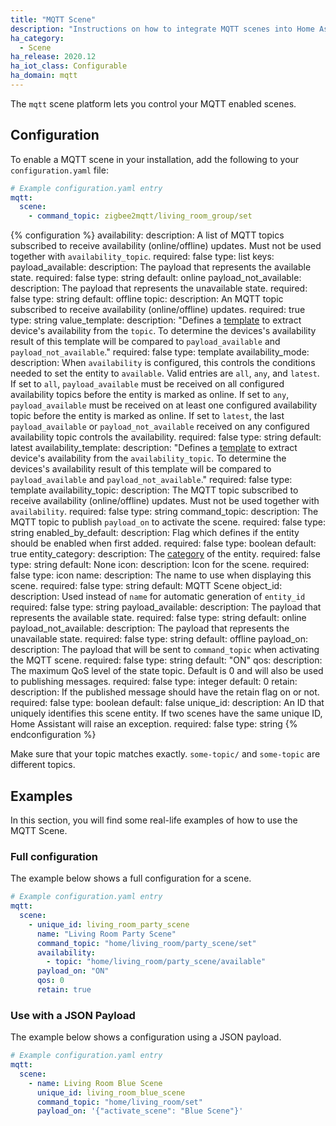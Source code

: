 ```yaml
---
title: "MQTT Scene"
description: "Instructions on how to integrate MQTT scenes into Home Assistant."
ha_category:
  - Scene
ha_release: 2020.12
ha_iot_class: Configurable
ha_domain: mqtt
---
```


The `mqtt` scene platform lets you control your MQTT enabled scenes.

## Configuration

<a id='new_format'></a>

To enable a MQTT scene in your installation, add the following to your `configuration.yaml` file:

```yaml
# Example configuration.yaml entry
mqtt:
  scene:
    - command_topic: zigbee2mqtt/living_room_group/set
```

{% configuration %}
availability:
  description: A list of MQTT topics subscribed to receive availability (online/offline) updates. Must not be used together with `availability_topic`.
  required: false
  type: list
  keys:
    payload_available:
      description: The payload that represents the available state.
      required: false
      type: string
      default: online
    payload_not_available:
      description: The payload that represents the unavailable state.
      required: false
      type: string
      default: offline
    topic:
      description: An MQTT topic subscribed to receive availability (online/offline) updates.
      required: true
      type: string
    value_template:
      description: "Defines a [template](/docs/configuration/templating/#using-templates-with-the-mqtt-integration) to extract device's availability from the `topic`. To determine the devices's availability result of this template will be compared to `payload_available` and `payload_not_available`."
      required: false
      type: template
availability_mode:
  description: When `availability` is configured, this controls the conditions needed to set the entity to `available`. Valid entries are `all`, `any`, and `latest`. If set to `all`, `payload_available` must be received on all configured availability topics before the entity is marked as online. If set to `any`, `payload_available` must be received on at least one configured availability topic before the entity is marked as online. If set to `latest`, the last `payload_available` or `payload_not_available` received on any configured availability topic controls the availability.
  required: false
  type: string
  default: latest
availability_template:
  description: "Defines a [template](/docs/configuration/templating/#using-templates-with-the-mqtt-integration) to extract device's availability from the `availability_topic`. To determine the devices's availability result of this template will be compared to `payload_available` and `payload_not_available`."
  required: false
  type: template
availability_topic:
  description: The MQTT topic subscribed to receive availability (online/offline) updates. Must not be used together with `availability`.
  required: false
  type: string
command_topic:
  description: The MQTT topic to publish `payload_on` to activate the scene.
  required: false
  type: string
enabled_by_default:
  description: Flag which defines if the entity should be enabled when first added.
  required: false
  type: boolean
  default: true
entity_category:
  description: The [category](https://developers.home-assistant.io/docs/core/entity#generic-properties) of the entity.
  required: false
  type: string
  default: None
icon:
  description: Icon for the scene.
  required: false
  type: icon
name:
  description: The name to use when displaying this scene.
  required: false
  type: string
  default: MQTT Scene
object_id:
  description: Used instead of `name` for automatic generation of `entity_id`
  required: false
  type: string
payload_available:
  description: The payload that represents the available state.
  required: false
  type: string
  default: online
payload_not_available:
  description: The payload that represents the unavailable state.
  required: false
  type: string
  default: offline
payload_on:
  description: The payload that will be sent to `command_topic` when activating the MQTT scene.
  required: false
  type: string
  default: "ON"
qos:
  description: The maximum QoS level of the state topic. Default is 0 and will also be used to publishing messages.
  required: false
  type: integer
  default: 0
retain:
  description: If the published message should have the retain flag on or not.
  required: false
  type: boolean
  default: false
unique_id:
  description: An ID that uniquely identifies this scene entity. If two scenes have the same unique ID, Home Assistant will raise an exception.
  required: false
  type: string
{% endconfiguration %}

<div class='note warning'>

Make sure that your topic matches exactly. `some-topic/` and `some-topic` are different topics.

</div>

## Examples

In this section, you will find some real-life examples of how to use the MQTT Scene.

### Full configuration

The example below shows a full configuration for a scene.

```yaml
# Example configuration.yaml entry
mqtt:
  scene:
    - unique_id: living_room_party_scene
      name: "Living Room Party Scene"
      command_topic: "home/living_room/party_scene/set"
      availability:
        - topic: "home/living_room/party_scene/available"
      payload_on: "ON"
      qos: 0
      retain: true
```

### Use with a JSON Payload

The example below shows a configuration using a JSON payload.

```yaml
# Example configuration.yaml entry
mqtt:
  scene:
    - name: Living Room Blue Scene
      unique_id: living_room_blue_scene
      command_topic: "home/living_room/set"
      payload_on: '{"activate_scene": "Blue Scene"}'
```
